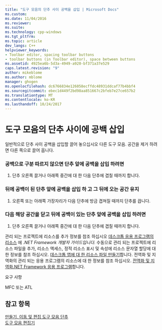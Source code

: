 ```yaml
---
title: "도구 모음의 단추 사이 공백을 삽입 | Microsoft Docs"
ms.custom: 
ms.date: 11/04/2016
ms.reviewer: 
ms.suite: 
ms.technology: cpp-windows
ms.tgt_pltfrm: 
ms.topic: article
dev_langs: C++
helpviewer_keywords:
- Toolbar editor, spacing toolbar buttons
- toolbar buttons (in Toolbar editor), space between buttons
ms.assetid: 4925ea6b-5d3a-4949-a920-bf371a37e529
caps.latest.revision: "9"
author: mikeblome
ms.author: mblome
manager: ghogen
ms.openlocfilehash: dc6766834e126058ecffdc48931ddcaf77b4bbf4
ms.sourcegitcommit: ebec1d449f2bd98aa851667c2bfeb7e27ce657b2
ms.translationtype: MT
ms.contentlocale: ko-KR
ms.lasthandoff: 10/24/2017
---
```

# <a name="inserting-a-space-between-buttons-on-a-toolbar"></a>도구 모음의 단추 사이에 공백 삽입
일반적으로 단추 사이 공백을 삽입할 끌어 놓으십시오 다른 도구 모음. 공간을 제거 하려면 다른 쪽으로 끌어 옵니다.  
  
### <a name="to-insert-a-space-before-a-button-that-is-not-followed-by-a-space"></a>공백으로 구분 따르지 않으면 단추 앞에 공백을 삽입 하려면  
  
1.  단추 오른쪽 끌거나 아래쪽 중간에 대 한 다음 단추에 겹칠 때까지 합니다.  
  
### <a name="to-insert-a-space-before-a-button-which-is-followed-by-a-space-and-to-retain-that-trailing-space"></a>뒤에 공백이 된 단추 앞에 공백을 삽입 하 고 그 뒤에 오는 공간 유지  
  
1.  오른쪽 또는 아래쪽 가장자리가 다음 단추에 방금 겹쳐질 때까지 단추를 끕니다.  
  
### <a name="to-insert-a-space-before-a-button-that-is-followed-by-a-space-and-close-up-that-following-space"></a>다음 해당 공간을 닫고 뒤에 공백이 있는 단추 앞에 공백을 삽입 하려면  
  
1.  단추 오른쪽 끌거나 아래쪽 중간에 대 한 다음 단추에 겹칠 때까지 합니다.  
  
 관리 되는 프로젝트에 리소스를 추가 정보를 참조 하십시오 [데스크톱 응용 프로그램의 리소스](https://msdn.microsoft.com/library/f45fce5x.aspx) 에 *.NET Framework 개발자 가이드입니다.* 수동으로 관리 되는 프로젝트에 리소스 파일을 추가, 리소스 액세스, 정적 리소스 표시 및 속성에 리소스 문자열 할당에 대 한 정보를 참조 하십시오. [데스크톱 앱에 대 한 리소스 파일 만들기](https://msdn.microsoft.com/library/xbx3z216.aspx)합니다. 전역화 및 지역화의 관리 되는 응용 프로그램의 리소스에 대 한 정보를 참조 하십시오. [전역화 및 지역화.NET Framework 응용 프로그램](https://msdn.microsoft.com/library/h6270d0z.aspx)합니다.  
  
 요구 사항  
  
 MFC 또는 ATL  
  
## <a name="see-also"></a>참고 항목  
 [만들기, 이동 및 편집 도구 모음 단추](../windows/creating-moving-and-editing-toolbar-buttons.md)   
 [도구 모음 편집기](../windows/toolbar-editor.md)

